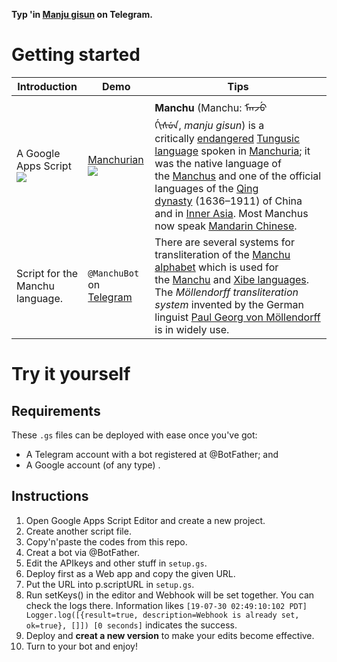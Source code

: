 **Typ 'in [Manju gisun](https://en.wikipedia.org/wiki/Manchu_language) on Telegram.**

# Getting started

| Introduction                                                 | Demo                                                         | Tips                                                         |
| ------------------------------------------------------------ | ------------------------------------------------------------ | ------------------------------------------------------------ |
| A Google Apps Script![](https://www.gstatic.com/images/branding/product/2x/apps_script_64dp.png ) | [Manchurian](<https://t.me/ManchuBot>)![](https://i.loli.net/2019/07/30/5d400d2925bcd38163.jpg) | **Manchu** (Manchu: ᠮᠠᠨᠵᡠ ᡤᡳᠰᡠᠨ, *manju gisun*) is a critically [endangered](https://en.wikipedia.org/wiki/Endangered_language) [Tungusic language](https://en.wikipedia.org/wiki/Tungusic_languages) spoken in [Manchuria](https://en.wikipedia.org/wiki/Manchuria); it was the native language of the [Manchus](https://en.wikipedia.org/wiki/Manchu_people) and one of the official languages of the [Qing dynasty](https://en.wikipedia.org/wiki/Qing_dynasty) (1636–1911) of China and in [Inner Asia](https://en.wikipedia.org/wiki/Qing_dynasty_in_Inner_Asia). Most Manchus now speak [Mandarin Chinese](https://en.wikipedia.org/wiki/Mandarin_Chinese). |
| Script for the Manchu language.                              | `@ManchuBot` on [Telegram](telegram.org)                     | There are several systems for transliteration of the [Manchu alphabet](https://en.wikipedia.org/wiki/Manchu_alphabet) which is used for the [Manchu](https://en.wikipedia.org/wiki/Manchu_language) and [Xibe languages](https://en.wikipedia.org/wiki/Xibe_language). The _Möllendorff transliteration system_ invented by the German linguist [Paul Georg von Möllendorff](https://en.wikipedia.org/wiki/Paul_Georg_von_M%C3%B6llendorff) is in widely use. |

# Try it yourself

## Requirements

These `.gs` files can be deployed with ease once you've got:

- A Telegram account with a bot registered at @BotFather; and
- A Google account (of any type) .

## Instructions

1. Open Google Apps Script Editor and create a new project.
2. Create another script file.
3. Copy'n'paste the codes from this repo.
4. Creat a bot via @BotFather.
5. Edit the APIkeys and other stuff in `setup.gs`.
6. Deploy first as a Web app and copy the given URL.
7. Put the URL into p.scriptURL in `setup.gs`.
8. Run setKeys() in the editor and Webhook will be set together. You can check the logs there. Information likes `[19-07-30 02:49:10:102 PDT] Logger.log([{result=true, description=Webhook is already set, ok=true}, []]) [0 seconds]` indicates the success.
9. Deploy and **creat a new version** to make your edits become effective.
10. Turn to your bot and enjoy!